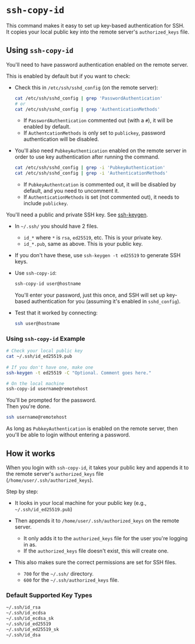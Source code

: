 

# `ssh-copy-id`

This command makes it easy to set up key-based authentication for SSH.  
It copies your local public key into the remote server's `authorized_keys` file.  

## Using `ssh-copy-id`
You'll need to have password authentication enabled on the remote server.  

This is enabled by default but if you want to check:  
* Check this in `/etc/ssh/sshd_config` (on the remote server):
  ```bash
  cat /etc/ssh/sshd_config | grep 'PasswordAuthentication'
  # or
  cat /etc/ssh/sshd_config | grep 'AuthenticationMethods'
  ```
    * If `PasswordAuthentication` commented out (with a `#`), it will be enabled by default.  
    * If `AuthentcationMethods` is only set to `publickey`, password authentication will be disabled.  


* You'll also need `PubkeyAuthentication` enabled on the remote server in order to 
  use key authentication after running the command.
  ```bash
  cat /etc/ssh/sshd_config | grep -i 'PubkeyAuthentication'
  cat /etc/ssh/sshd_config | grep -i 'AuthenticationMethods'
  ```
    * If `PubkeyAuthentcation` is commented out, it will be disabled by default, and
      you need to uncomment it.  
    * If `AuthenticationMethods` is set (not commented out), it needs to include `publickey`.  


You'll need a public and private SSH key. See [ssh-keygen](./ssh_keygen.md).  
* In `~/.ssh/` you should have 2 files.
    * `id_*` where `*` is `rsa`, `ed25519`, etc. This is your private key.  
    * `id_*.pub`, same as above. This is your public key.  
* If you don't have these, use `ssh-keygen -t ed25519` to generate SSH keys.  


* Use `ssh-copy-id`:
  ```bash
  ssh-copy-id user@hostname
  ```
  You'll enter your password, just this once, and SSH will set up key-based
  authentication for you (assuming it's enabled in `sshd_config`).  

* Test that it worked by connecting: 
  ```bash
  ssh user@hostname
  ```

### Using `ssh-copy-id` Example 
```bash
# Check your local public key
cat ~/.ssh/id_ed25519.pub
 
# If you don't have one, make one
ssh-keygen -t ed25519 -C "Optional. Comment goes here."

# On the local machine
ssh-copy-id username@remotehost
```
You'll be prompted for the password.  
Then you're done.  
```bash
ssh username@remotehost
```

As long as `PubkeyAuthentication` is enabled on the remote server, then you'll be
able to login without entering a password.  


## How it works

When you login with `ssh-copy-id`, it takes your public key and appends it to the 
remote server's `authorized_keys` file (`/home/user/.ssh/authorized_keys`).  

Step by step:
* It looks in your local machine for your public key (e.g., `~/.ssh/id_ed25519.pub`)
* Then appends it to `/home/user/.ssh/authorized_keys` on the remote server.   
    * It only adds it to the `authorized_keys` file for the user you're logging in as.  
    * If the `authorized_keys` file doesn't exist, this will create one.  

* This also makes sure the correct permissions are set for SSH files.  
    * `700` for the `~/.ssh/` directory.  
    * `600` for the `~/.ssh/authorized_keys` file.  

### Default Supported Key Types 

```bash
~/.ssh/id_rsa
~/.ssh/id_ecdsa
~/.ssh/id_ecdsa_sk
~/.ssh/id_ed25519
~/.ssh/id_ed25519_sk
~/.ssh/id_dsa
```







